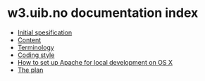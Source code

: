 w3.uib.no documentation index
================================

* [Initial spesification](spec.html)
* [Content](content.html)
* [Terminology](terms.html)
* [Coding style](style.html)
* [How to set up Apache for local development on OS X](apache-local.html)
* [The plan](plan.html)
